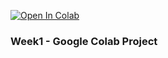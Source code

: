 [![Open In Colab](https://colab.research.google.com/assets/colab-badge.svg)](https://colab.research.google.com/github/af001/Predictive-Analytics/blob/master/MSDS462/Week1/week1.ipynb)

### Week1 - Google Colab Project

